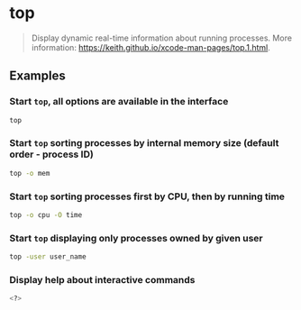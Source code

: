 # top

> Display dynamic real-time information about running processes. More information: <https://keith.github.io/xcode-man-pages/top.1.html>.

## Examples

### Start `top`, all options are available in the interface

```bash
top
```

### Start `top` sorting processes by internal memory size (default order - process ID)

```bash
top -o mem
```

### Start `top` sorting processes first by CPU, then by running time

```bash
top -o cpu -O time
```

### Start `top` displaying only processes owned by given user

```bash
top -user user_name
```

### Display help about interactive commands

```bash
<?>
```
